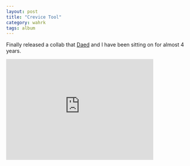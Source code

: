 ```yaml
---
layout: post
title: "Crevice Tool"
category: wahrk
tags: album
---
```


Finally released a collab that [Daed](http://daedmusic.com/) and I have been sitting on for almost 4 years.

<div class="container text-center">
  <iframe style="border: 0; width: 400px; height: 274px;" src="http://bandcamp.com/EmbeddedPlayer/album=662445705/size=large/bgcol=ffffff/linkcol=0687f5/artwork=small/transparent=true/" seamless>
    <a href="http://wahrk.com/album/crevice-tool">Crevice Tool by wahrk</a>
  </iframe>
</div>

